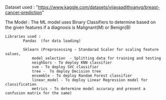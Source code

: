Dataset used : "https://www.kaggle.com/datasets/vijayaadithyanvg/breast-cancer-prediction"

The Model :	The ML model uses Binary Classifiers to determine based on the given features if a diagnosis is Malignant(M) or Benign(B)

	Libraries used :
			Pandas  (for data loading)

			Sklearn (Preprocessing - Standarad Scaler for scaling feature values,
				model_selection  - Splitting data for training and testing
				neighbors - To deploy KNN classifier
				svm - To deploy SVC classifier
				tree -  To deploy Decision tree
				ensemble - To deploy Random Forest classifier
				linear_model - To deploy Linear Regression model for classification
				metrics - To determine model accuracy and present a confusion matrix for the same)
			
			 
